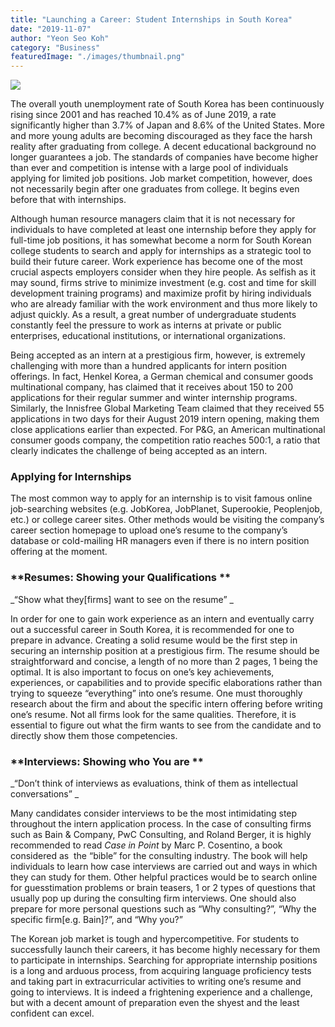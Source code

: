 ```yaml
---
title: "Launching a Career: Student Internships in South Korea"
date: "2019-11-07"
author: "Yeon Seo Koh"
category: "Business"
featuredImage: "./images/thumbnail.png"
---
```


![](/images/thumbnail.png)

The overall youth unemployment rate of South Korea has been continuously rising since 2001 and has reached 10.4% as of June 2019, a rate significantly higher than 3.7% of Japan and 8.6% of the United States. More and more young adults are becoming discouraged as they face the harsh reality after graduating from college. A decent educational background no longer guarantees a job. The standards of companies have become higher than ever and competition is intense with a large pool of individuals applying for limited job positions. Job market competition, however, does not necessarily begin after one graduates from college. It begins even before that with internships. 

Although human resource managers claim that it is not necessary for individuals to have completed at least one internship before they apply for full-time job positions, it has somewhat become a norm for South Korean college students to search and apply for internships as a strategic tool to build their future career. Work experience has become one of the most crucial aspects employers consider when they hire people. As selfish as it may sound, firms strive to minimize investment (e.g. cost and time for skill development training programs) and maximize profit by hiring individuals who are already familiar with the work environment and thus more likely to adjust quickly. As a result, a great number of undergraduate students constantly feel the pressure to work as interns at private or public enterprises, educational institutions, or international organizations.

Being accepted as an intern at a prestigious firm, however, is extremely challenging with more than a hundred applicants for intern position offerings. In fact, Henkel Korea, a German chemical and consumer goods multinational company, has claimed that it receives about 150 to 200 applications for their regular summer and winter internship programs. Similarly, the Innisfree Global Marketing Team claimed that they received 55 applications in two days for their August 2019 intern opening, making them close applications earlier than expected. For P&G, an American multinational consumer goods company, the competition ratio reaches 500:1, a ratio that clearly indicates the challenge of being accepted as an intern.

### **Applying for Internships**

The most common way to apply for an internship is to visit famous online job-searching websites (e.g. JobKorea, JobPlanet, Superookie, Peoplenjob, etc.) or college career sites. Other methods would be visiting the company’s career section homepage to upload one’s resume to the company’s database or cold-mailing HR managers even if there is no intern position offering at the moment. 

### **Resumes: Showing your Qualifications **

_“Show what they\[firms\] want to see on the resume” _

In order for one to gain work experience as an intern and eventually carry out a successful career in South Korea, it is recommended for one to prepare in advance. Creating a solid resume would be the first step in securing an internship position at a prestigious firm. The resume should be straightforward and concise, a length of no more than 2 pages, 1 being the optimal. It is also important to focus on one’s key achievements, experiences, or capabilities and to provide specific elaborations rather than trying to squeeze “everything” into one’s resume. One must thoroughly research about the firm and about the specific intern offering before writing one’s resume. Not all firms look for the same qualities. Therefore, it is essential to figure out what the firm wants to see from the candidate and to directly show them those competencies.   

### **Interviews: Showing who You are **

_“Don’t think of interviews as evaluations, think of them as intellectual conversations” _

Many candidates consider interviews to be the most intimidating step throughout the intern application process. In the case of consulting firms such as Bain & Company, PwC Consulting, and Roland Berger, it is highly recommended to read _Case in Point_ by Marc P. Cosentino, a book considered as  the “bible” for the consulting industry. The book will help individuals to learn how case interviews are carried out and ways in which they can study for them. Other helpful practices would be to search online for guesstimation problems or brain teasers, 1 or 2 types of questions that usually pop up during the consulting firm interviews. One should also prepare for more personal questions such as “Why consulting?”, “Why the specific firm\[e.g. Bain\]?”, and “Why you?”

The Korean job market is tough and hypercompetitive. For students to successfully launch their careers, it has become highly necessary for them to participate in internships. Searching for appropriate internship positions is a long and arduous process, from acquiring language proficiency tests and taking part in extracurricular activities to writing one’s resume and going to interviews. It is indeed a frightening experience and a challenge, but with a decent amount of preparation even the shyest and the least confident can excel.
